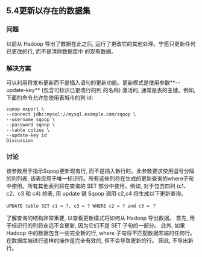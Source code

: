<h2>5.4更新以存在的数据集</h2>

<h3>问题</h3>
以前从 Hadoop 导出了数据在此之后, 运行了更改它的其他处理。宁愿只更新任何已更改的行, 而不是清除数据库中
的现有数据。

<h3>解决方案</h3>

可以利用将发布更新而不是插入语句的更新功能。更新模式是使用参数**--update-key** (包含可标识已更改行的列
的名称) 激活的, 通常是表的主键。例如, 下面的命令允许您使用表城市的列 id:

```
sqoop export \
--connect jdbc:mysql://mysql.example.com/sqoop \
--username sqoop \
--password sqoop \
--table cities \
--update-key id
Discussion
```

<h3>讨论</h3>
该参数用于指示Sqoop更新现有行, 而不是插入新行时。此参数要求使用逗号分隔的列列表, 该表应用于唯一标识行。所有这些列将在生成的更新查询的where子句
中使用。所有其他表列将在查询的 SET 部分中使用。例如, 对于包含四列 (c1、c2、c3 和 c4) 的表, 用 update 键 Sqoop 调用 c2,c4 将生成以下更新查询。

```
UPDATE table SET c1 = ?, c3 = ? WHERE c2 = ? and c3 = ？
```

了解查询的结构非常重要, 以查看更新模式将如何从 Hadoop 导出数据。
首先, 用于标识行的列将永远不会更新, 因为它们不是 SET 子句的一部分。
此外, 如果 Hadoop 中的数据包含一些完全新的行, where 子句将不匹配数据库端的任何行。在数据库端进行这样的操作是完全有效的, 但不会导致更新的行。
因此, 不导出新行。



